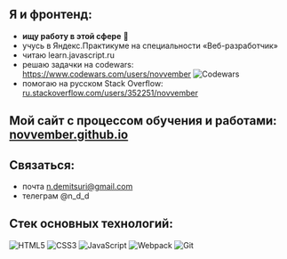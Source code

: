 ## Я и фронтенд:
- **ищу работу в этой сфере** 🔎
- учусь в Яндекс.Практикуме на специальности «Веб-разработчик»
- читаю learn.javascript.ru
- решаю задачки на codewars: https://www.codewars.com/users/novvember ![Codewars](https://www.codewars.com/users/novvember/badges/micro?theme=light)
- помогаю на русском Stack Overflow: [ru.stackoverflow.com/users/352251/novvember](https://ru.stackoverflow.com/users/352251/novvember) 

## Мой сайт с процессом обучения и работами: [novvember.github.io](https://novvember.github.io)

## Связаться:
- почта n.demitsuri@gmail.com
- телеграм @n_d_d

## Стек основных технологий:
![HTML5](https://img.shields.io/badge/html5-%23E34F26.svg?style=for-the-badge&logo=html5&logoColor=white)
![CSS3](https://img.shields.io/badge/css3-%231572B6.svg?style=for-the-badge&logo=css3&logoColor=white)
![JavaScript](https://img.shields.io/badge/javascript-%23323330.svg?style=for-the-badge&logo=javascript&logoColor=%23F7DF1E)
![Webpack](https://img.shields.io/badge/webpack-%238DD6F9.svg?style=for-the-badge&logo=webpack&logoColor=black)
![Git](https://img.shields.io/badge/git-%23F05033.svg?style=for-the-badge&logo=git&logoColor=white) 
